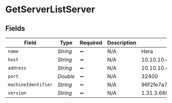 # GetServerListServer


## Fields

| Field                                    | Type                                     | Required                                 | Description                              | Example                                  |
| ---------------------------------------- | ---------------------------------------- | ---------------------------------------- | ---------------------------------------- | ---------------------------------------- |
| `name`                                   | *String*                                 | :heavy_minus_sign:                       | N/A                                      | Hera                                     |
| `host`                                   | *String*                                 | :heavy_minus_sign:                       | N/A                                      | 10.10.10.47                              |
| `address`                                | *String*                                 | :heavy_minus_sign:                       | N/A                                      | 10.10.10.47                              |
| `port`                                   | *Double*                                 | :heavy_minus_sign:                       | N/A                                      | 32400                                    |
| `machineIdentifier`                      | *String*                                 | :heavy_minus_sign:                       | N/A                                      | 96f2fe7a78c9dc1f16a16bedbe90f98149be16b4 |
| `version`                                | *String*                                 | :heavy_minus_sign:                       | N/A                                      | 1.31.3.6868-28fc46b27                    |